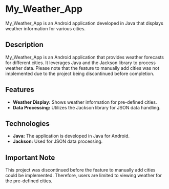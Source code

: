 # My_Weather_App

My_Weather_App is an Android application developed in Java that displays weather information for various cities.

## Description

My_Weather_App is an Android application that provides weather forecasts for different cities. It leverages Java and the Jackson library to process weather data. Please note that the feature to manually add cities was not implemented due to the project being discontinued before completion.

## Features

* **Weather Display:** Shows weather information for pre-defined cities.
* **Data Processing:** Utilizes the Jackson library for JSON data handling.

## Technologies

* **Java:** The application is developed in Java for Android.
* **Jackson:** Used for JSON data processing.

## Important Note

This project was discontinued before the feature to manually add cities could be implemented. Therefore, users are limited to viewing weather for the pre-defined cities.
